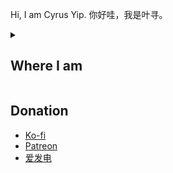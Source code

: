 <!--
![CyrusYip's GitHub stats](https://github-readme-stats.vercel.app/api?username=CyrusYip&hide=stars)
-->

Hi, I am Cyrus Yip. 你好哇，我是叶寻。

<details>
<summary><h2>Where I am</h2></summary>

- [My Blog](https://cyrusyip.org)
- [Arch Linux Forum](https://bbs.archlinux.org/profile.php?id=138854)
- [ArchWiki](https://wiki.archlinux.org/title/Special:Contributions/Cyrus_Yip)
- [Disqus](https://disqus.com/by/cyrusyip/)
- [GitHub](https://github.com/CyrusYip)
- [Matrix](https://matrix.to/#/@cyrusyip:matrix.org) (no private chat)
- [NixOS Discourse](https://discourse.nixos.org/u/cyrusyip/)
- [Proxmox Support Forum](https://forum.proxmox.com/members/cyrus.172060/)
- [Reddit](https://www.reddit.com/user/CyrusYip)
- [Stack Overflow](https://stackoverflow.com/users/14399237/cyrus-yip)
- [Twitter](https://twitter.com/CyrusYip10)
- [Arch Linux 中文社区](https://bbs.archlinuxcn.org/profile.php?id=163433)
- [知乎](https://www.zhihu.com/people/xie-xun-65-80)
- [统计之都](https://d.cosx.org/u/CyrusYip)
- [豆瓣](https://www.douban.com/people/92568183/)


</details>

## Donation

- [Ko-fi](https://ko-fi.com/cyrusyip)
- [Patreon](https://www.patreon.com/cyrusyip)
- [爱发电](http://afdian.net/@cyrusyip)

<!--### Hi there 👋-->

<!--
**CyrusYip/CyrusYip** is a ✨ _special_ ✨ repository because its `README.md` (this file) appears on your GitHub profile.

Here are some ideas to get you started:

- 🔭 I’m currently working on ...
- 🌱 I’m currently learning ...
- 👯 I’m looking to collaborate on ...
- 🤔 I’m looking for help with ...
- 💬 Ask me about ...
- 📫 How to reach me: ...
- 😄 Pronouns: ...
- ⚡ Fun fact: ...
-->

